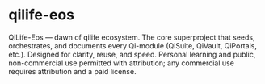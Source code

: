# qilife-eos
QiLife-Eos — dawn of qilife ecosystem. The core superproject that seeds, orchestrates, and documents every Qi-module (QiSuite, QiVault, QiPortals, etc.). Designed for clarity, reuse, and speed. Personal learning and public, non-commercial use permitted with attribution; any commercial use requires attribution and a paid license.
